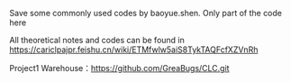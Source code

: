 Save some commonly used codes by baoyue.shen. Only part of the code here

All theoretical notes and codes can be found in https://cariclpajpr.feishu.cn/wiki/ETMfwlw5aiS8TykTAQFcfXZVnRh

Project1 Warehouse：https://github.com/GreaBugs/CLC.git
